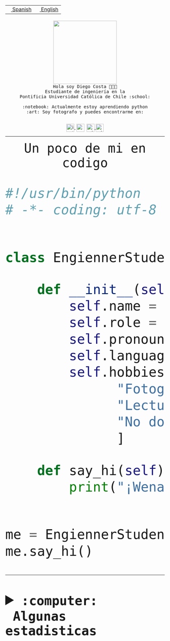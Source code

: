 <table border="0"  align="right">
 <tr><td><a href="README.md"><img src="https://upload.wikimedia.org/wikipedia/commons/thumb/8/89/Bandera_de_Espa%C3%B1a.svg/1200px-Bandera_de_Espa%C3%B1a.svg.png" height="10"> Spanish</a></td>
 <td><a href="README.en.md"><img src="https://upload.wikimedia.org/wikipedia/commons/a/a4/Flag_of_the_United_States.svg" height="10"> English</a></td></tr>
</table><br><br><br>


<p align="center">
  <img src="https://github.com/diegocostares/diegocostares/blob/main/Images/aaa2.gif?raw=true" height="200px">
  <br><samp>
    Hola soy Diego Costa 👨🏻‍💻<br>
    Estudiante de ingeniería en la <br>
    Pontificia Universidad Católica de Chile :school:<br>
  <br>
    :notebook: Actualmente estoy aprendiendo python <br>
    :art: Soy fotografo y puedes encontrarme en: <br>
  <br></samp>
  
</p>

<p align="center">
   <a href="https://instagram.com/diegocosta_no" target="blank">
    <img 
    align="center" src="https://cdn.jsdelivr.net/npm/simple-icons@3.0.1/icons/instagram.svg" alt="instagram" height="25px" width="25px" />
  </a>
  <a style="border: 3px solid; color: white;"href="https://t.me/diegocosta_no" target="blank">
  <img
  align="center" alt="Telegram" width="25px" src="https://icons-for-free.com/iconfiles/png/512/Telegram-1324888767380505522.png" />
</a>
<a href="https://api.whatsapp.com/send?phone=56971897835&text=Hola!" target="blank">
  <img
  align="center" alt="wtsp" width="25px" src="https://img.icons8.com/pastel-glyph/2x/whatsapp--v2.png" />
</a>
<a href="https://www.linkedin.com/in/diego-costa-786249213/" target="blank">
  <img
  align="center" alt="wtsp" width="25px" src="https://img.icons8.com/metro/452/linkedin.png" />
</a>

  </a>
</p>

---


<p align="center"><font size="25"><samp>Un poco de mi en codigo</samp></front></p>


```python
#!/usr/bin/python
# -*- coding: utf-8 -*-


class EngiennerStudent:

    def __init__(self):
        self.name = "Diego Costa"
        self.role = "Estudiante"
        self.pronouns = "he/him"
        self.language_spoken = ["es_CL", "en_US"]
        self.hobbies = [
              "Fotografia",
              "Lectura",
              "No dormir",
              ]

    def say_hi(self):
        print("¡Wena mundo!")


me = EngiennerStudent()
me.say_hi()
```
---
<details>
  <summary><b><samp>:computer: &nbsp;Algunas estadisticas</samp></b></summary>
  <br/></p>

<!--START_SECTION:waka-->
![Code Time](http://img.shields.io/badge/Code%20Time-784%20hrs%2047%20mins-blue)

**Soy nocturno 🦉** 

```text
🌞 Mañana                 8 commits           ░░░░░░░░░░░░░░░░░░░░░░░░░   00.37 % 
🌆 Día                    684 commits         ████████░░░░░░░░░░░░░░░░░   31.30 % 
🌃 Tarde                  931 commits         ███████████░░░░░░░░░░░░░░   42.61 % 
🌙 Noche                  562 commits         ██████░░░░░░░░░░░░░░░░░░░   25.72 % 
```
📅 **Soy más productivo los Martes** 

```text
Lunes                    327 commits         ████░░░░░░░░░░░░░░░░░░░░░   14.97 % 
Martes                   445 commits         █████░░░░░░░░░░░░░░░░░░░░   20.37 % 
Miércoles                299 commits         ███░░░░░░░░░░░░░░░░░░░░░░   13.68 % 
Jueves                   272 commits         ███░░░░░░░░░░░░░░░░░░░░░░   12.45 % 
Viernes                  365 commits         ████░░░░░░░░░░░░░░░░░░░░░   16.70 % 
Sábado                   203 commits         ██░░░░░░░░░░░░░░░░░░░░░░░   09.29 % 
Domingo                  274 commits         ███░░░░░░░░░░░░░░░░░░░░░░   12.54 % 
```


📊 **Esta semana me dediqué a** 

```text
🐱‍💻 Proyectos: 
CCT                      4 hrs 56 mins       ███████████████░░░░░░░░░░   58.38 % 
Tareas 2023              2 hrs 22 mins       ███████░░░░░░░░░░░░░░░░░░   28.05 % 
latex-templates          37 mins             ██░░░░░░░░░░░░░░░░░░░░░░░   07.43 % 
Arqui-31                 29 mins             █░░░░░░░░░░░░░░░░░░░░░░░░   05.84 % 
TempLex                  1 min               ░░░░░░░░░░░░░░░░░░░░░░░░░   00.24 % 
```


 Last Updated on 30/03/2023 04:23:55 UTC
<!--END_SECTION:waka-->
  
  

<p align="center"> <img src="https://github-readme-stats.vercel.app/api?username=diegocostares&show_icons=true&theme=ayu-mirage" alt="abhisheknaiidu" /></p>
 
</details>
